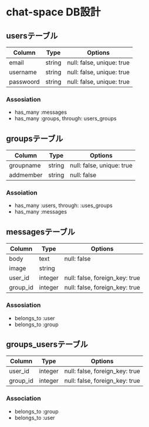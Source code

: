 # chat-space DB設計
## usersテーブル
|Column|Type|Options|
|------|----|-------|
|email|string|null: false, unique: true|
|username|string|null: false, unique: true|
|passwoord|string|null: false, unique: true|
### Assosiation
- has_many :messages
- has_many :groups, through: users_groups

## groupsテーブル
|Column|Type|Options|
|------|----|-------|
|groupname|string|null: false, unique: true|
|addmember|string|null: false|
### Assoiation
- has_many :users, through: :uses_groups
- has_many :messages

## messagesテーブル
|Column|Type|Options|
|------|----|-------|
|body|text|null: false|
|image|string||
|user_id|integer|null: false, foreign_key: true|
|group_id|integer|null: false, foreign_key: true|
### Assosiation
- belongs_to :user
- belongs_to :group

## groups_usersテーブル
|Column|Type|Options|
|------|----|-------|
|user_id|integer|null: false, foreign_key: true|
|group_id|integer|null: false, foreign_key: true|

### Association
- belongs_to :group
- belongs_to :user